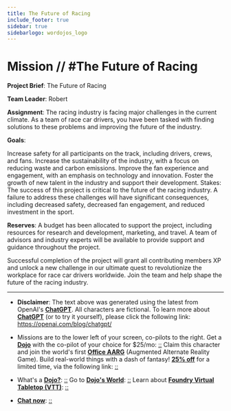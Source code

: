 ```yaml
---
title: The Future of Racing
include_footer: true
sidebar: true
sidebarlogo: wordojos_logo
---
```

# Mission // #The Future of Racing

**Project Brief**: The Future of Racing

**Team Leader**: Robert

**Assignment**: The racing industry is facing major challenges in the current climate. As a team of race car drivers, you have been tasked with finding solutions to these problems and improving the future of the industry.

**Goals**:

Increase safety for all participants on the track, including drivers, crews, and fans.
Increase the sustainability of the industry, with a focus on reducing waste and carbon emissions.
Improve the fan experience and engagement, with an emphasis on technology and innovation.
Foster the growth of new talent in the industry and support their development.
Stakes: The success of this project is critical to the future of the racing industry. A failure to address these challenges will have significant consequences, including decreased safety, decreased fan engagement, and reduced investment in the sport.

**Reserves**: A budget has been allocated to support the project, including resources for research and development, marketing, and travel. A team of advisors and industry experts will be available to provide support and guidance throughout the project.

Successful completion of the project will grant all contributing members XP and unlock a new challenge in our ultimate quest to revolutionize the workplace for race car drivers worldwide. Join the team and help shape the future of the racing industry.

---

* **Disclaimer**: The text above was generated using the latest from OpenAI's [**ChatGPT**](https://openai.com/blog/chatgpt/).  All characters are fictional.  To learn more about [**ChatGPT**](https://openai.com/blog/chatgpt/) (or to try it yourself), please click the following link: https://openai.com/blog/chatgpt/

* Missions are to the lower left of your screen, co-pilots to the right. Get a [**Dojo**](https://workmates.live/marketplace) with the co-pilot of your choice for $25/mo: [::](https://workmates.live/marketplace)  Claim this character and join the world's first [**Office AARG**](https://dojos.world) (Augmented Alternate Reality Game). Build real-world things with a dash of fantasy! [**25% off**](https://blog.workmates.live/deal-on-a-dojo) for a limited time, via the following link: [::](https://blog.workmates.live/deal-on-a-dojo) 

* What's a [**Dojo?**](https://workdojos.com): [::](https://workdojos.com)  Go to [**Dojo's World**](https://dojos.world): [::](https://dojos.world)  Learn about [**Foundry Virtual Tabletop (VTT)**](https://foundryvtt.com): [::](https://foundryvtt.com/)

* [**Chat now**](https://chat.workmates.live/channel/support): [::](https://chat.workmates.live/channel/support)